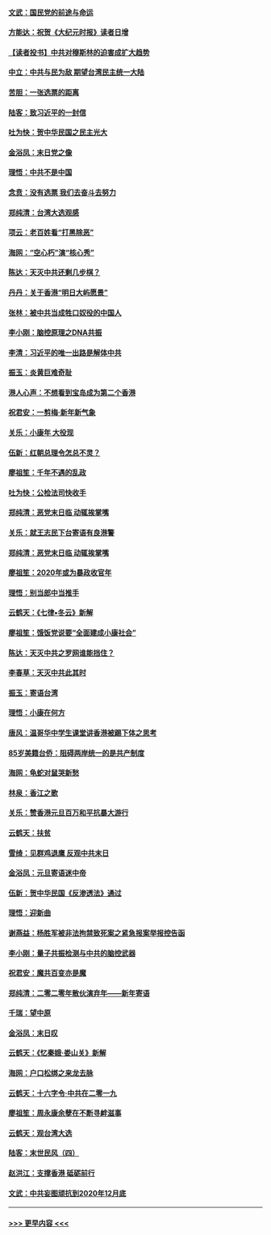 #### [文武：国民党的前途与命运](../pages/nsc993/n11794198.md?t=01151401) 
#### [方能达：祝贺《大纪元时报》读者日增](../pages/nsc993/n11793807.md?t=01151401) 
#### [【读者投书】中共对穆斯林的迫害成扩大趋势](../pages/nsc993/n11791371.md?t=01151401) 
#### [中立：中共与民为敌 期望台湾民主统一大陆](../pages/nsc993/n11790392.md?t=01151401) 
#### [苦胆：一张选票的距离](../pages/nsc993/n11788914.md?t=01151401) 
#### [陆客：致习近平的一封信](../pages/nsc993/n11788867.md?t=01151401) 
#### [吐为快：贺中华民国之民主光大](../pages/nsc993/n11788618.md?t=01151401) 
#### [金浴凤：末日党之像](../pages/nsc993/n11787475.md?t=01151401) 
#### [理悟：中共不是中国](../pages/nsc993/n11787463.md?t=01151401) 
#### [念贲：没有选票  我们去奋斗去努力](../pages/nsc993/n11787398.md?t=01151401) 
#### [郑纯清：台湾大选观感](../pages/nsc993/n11786210.md?t=01151401) 
#### [项云：老百姓看“打黑除恶”](../pages/nsc993/n11785398.md?t=01151401) 
#### [海网：“空心朽”演“核心秀”](../pages/nsc993/n11783874.md?t=01151401) 
#### [陈达：天灭中共还剩几步棋？](../pages/nsc993/n11783719.md?t=01151401) 
#### [丹丹：关于香港“明日大屿愿景”](../pages/nsc993/n11783273.md?t=01151401) 
#### [张林：被中共当成牲口奴役的中国人](../pages/nsc993/n11782397.md?t=01151401) 
#### [李小刚：脑控原理之DNA共振](../pages/nsc993/n11780962.md?t=01151401) 
#### [李清：习近平的唯一出路是解体中共](../pages/nsc993/n11780866.md?t=01151401) 
#### [振玉：炎黄巨难奇耻](../pages/nsc993/n11779632.md?t=01151401) 
#### [港人心声：不想看到宝岛成为第二个香港](../pages/nsc993/n11778817.md?t=01151401) 
#### [祝君安：一剪梅‧新年新气象](../pages/nsc993/n11776340.md?t=01151401) 
#### [关乐：小康年 大役现](../pages/nsc993/n11774213.md?t=01151401) 
#### [伍新：红朝总理令怎总不灵？](../pages/nsc993/n11770813.md?t=01151401) 
#### [廖祖笙：千年不遇的乱政](../pages/nsc993/n11770373.md?t=01151401) 
#### [吐为快：公检法司快收手](../pages/nsc993/n11770359.md?t=01151401) 
#### [郑纯清：恶党末日临 动辄挨掌嘴](../pages/nsc993/n11769912.md?t=01151401) 
#### [关乐：就王志民下台寄语有良港警](../pages/nsc993/n11769903.md?t=01151401) 
#### [郑纯清：恶党末日临 动辄挨掌嘴](../pages/nsc993/n11769356.md?t=01151401) 
#### [廖祖笙：2020年或为暴政收官年](../pages/nsc993/n11768216.md?t=01151401) 
#### [理悟：别当郎中当推手](../pages/nsc993/n11768243.md?t=01151401) 
#### [云鹤天：《七律▪冬云》新解](../pages/nsc993/n11768204.md?t=01151401) 
#### [廖祖笙：饿饭党说要“全面建成小康社会”](../pages/nsc993/n11767482.md?t=01151401) 
#### [陈达：天灭中共之罗网谁能挡住？](../pages/nsc993/n11767465.md?t=01151401) 
#### [李春草：天灭中共此其时](../pages/nsc993/n11767452.md?t=01151401) 
#### [振玉：寄语台湾](../pages/nsc993/n11767432.md?t=01151401) 
#### [理悟：小康在何方](../pages/nsc993/n11767394.md?t=01151401) 
#### [唐风：温哥华中学生课堂讲香港被踢下体之思考](../pages/nsc993/n11766848.md?t=01151401) 
#### [85岁美籍台侨：阻碍两岸统一的是共产制度](../pages/nsc993/n11765043.md?t=01151401) 
#### [海网：龟蛇对鼠哭新愁](../pages/nsc993/n11764895.md?t=01151401) 
#### [林泉：香江之歌](../pages/nsc993/n11764415.md?t=01151401) 
#### [关乐：赞香港元旦百万和平抗暴大游行](../pages/nsc993/n11764382.md?t=01151401) 
#### [云鹤天：扶贫](../pages/nsc993/n11764245.md?t=01151401) 
#### [雪绮：见群鸡退鹰  反观中共末日](../pages/nsc993/n11762112.md?t=01151401) 
#### [金浴凤：元旦寄语迷中帝](../pages/nsc993/n11761788.md?t=01151401) 
#### [伍新：贺中华民国《反渗透法》通过](../pages/nsc993/n11761994.md?t=01151401) 
#### [理悟：迎新曲](../pages/nsc993/n11761152.md?t=01151401) 
#### [谢燕益：杨胜军被非法拘禁致死案之紧急报案举报控告函](../pages/nsc993/n11756134.md?t=01151401) 
#### [李小刚：量子共振检测与中共的脑控武器](../pages/nsc993/n11754518.md?t=01151401) 
#### [祝君安：魔共百变亦是魔](../pages/nsc993/n11754469.md?t=01151401) 
#### [郑纯清：二零二零年散伙演弃年——新年寄语](../pages/nsc993/n11754195.md?t=01151401) 
#### [千瑞：望中原](../pages/nsc993/n11754159.md?t=01151401) 
#### [金浴凤：末日叹](../pages/nsc993/n11752359.md?t=01151401) 
#### [云鹤天：《忆秦娥‧娄山关》新解](../pages/nsc993/n11752348.md?t=01151401) 
#### [海网：户口松绑之来龙去脉](../pages/nsc993/n11752328.md?t=01151401) 
#### [云鹤天：十六字令‧中共在二零一九](../pages/nsc993/n11752305.md?t=01151401) 
#### [廖祖笙：周永康余孽在不断寻衅滋事](../pages/nsc993/n11751013.md?t=01151401) 
#### [云鹤天：观台湾大选](../pages/nsc993/n11751007.md?t=01151401) 
#### [陆客：末世民风（四）](../pages/nsc993/n11749203.md?t=01151401) 
#### [赵洪江：支撑香港 砥砺前行](../pages/nsc993/n11748482.md?t=01151401) 
#### [文武：中共妄图顽抗到2020年12月底](../pages/nsc993/n11748446.md?t=01151401) 

----
#### [ >>> 更早内容 <<< ](../indexes/nsc993-earlier.md)
